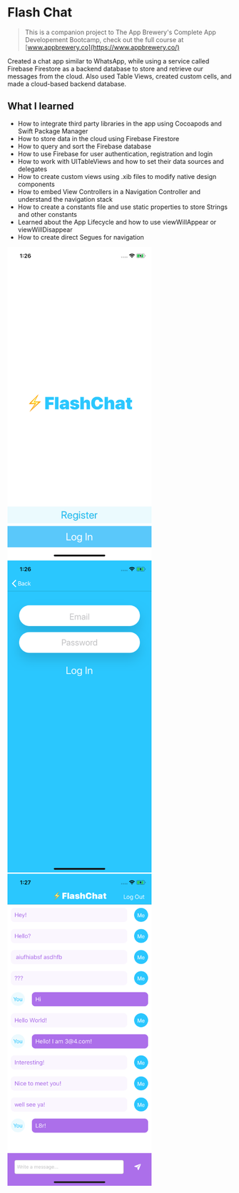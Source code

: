 
# Flash Chat

>This is a companion project to The App Brewery's Complete App Developement Bootcamp, check out the full course at [www.appbrewery.co](https://www.appbrewery.co/)

Created a chat app similar to WhatsApp, while using a service called Firebase Firestore as a backend database to store and retrieve our messages from the cloud. Also used Table Views, created custom cells, and made a cloud-based backend database.  

## What I learned

* How to integrate third party libraries in the app using Cocoapods and Swift Package Manager
* How to store data in the cloud using Firebase Firestore
* How to query and sort the Firebase database
* How to use Firebase for user authentication, registration and login
* How to work with UITableViews and how to set their data sources and delegates
* How to create custom views using .xib files to modify native design components
* How to embed View Controllers in a Navigation Controller and understand the navigation stack
* How to create a constants file and use static properties to store Strings and other constants
* Learned about the App Lifecycle and how to use viewWillAppear or viewWillDisappear
* How to create direct Segues for navigation

<img src="https://github.com/mikedinhnguyen/Flash-Chat/blob/master/Documentation/title_screen.png" alt="title" height="700">
<img src="https://github.com/mikedinhnguyen/Flash-Chat/blob/master/Documentation/login_screen.png" alt="login" height="700">
<img src="https://github.com/mikedinhnguyen/Flash-Chat/blob/master/Documentation/chat_screen.png" alt="chat" height="700">
